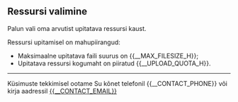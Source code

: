 ## Ressursi valimine

Palun vali oma arvutist upitatava ressursi kaust.

Ressursi upitamisel on mahupiirangud:
- Maksimaalne upitatava faili suurus on {{__MAX_FILESIZE_H}};
- Upitatava ressursi kogumaht on piiratud {{__UPLOAD_QUOTA_H}}.

---
Küsimuste tekkimisel ootame Su kõnet telefonil {{__CONTACT_PHONE}} või kirja aadressil [{{__CONTACT_EMAIL}}](mailto:{{__CONTACT_EMAIL}})
